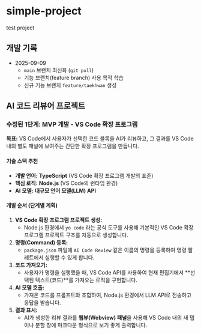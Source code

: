 # simple-project
test project

## 개발 기록
- 2025-09-09
  - `main` 브랜치 최신화 (`git pull`)
  - 기능 브랜치(feature branch) 사용 목적 학습
  - 신규 기능 브랜치 `feature/taekhwan` 생성

## AI 코드 리뷰어 프로젝트

### 수정된 1단계: MVP 개발 - VS Code 확장 프로그램

**목표:** VS Code에서 사용자가 선택한 코드 블록을 AI가 리뷰하고, 그 결과를 VS Code 내의 별도 패널에 보여주는 간단한 확장 프로그램을 만듭니다.

#### 기술 스택 추천
*   **개발 언어:** **TypeScript** (VS Code 확장 프로그램 개발의 표준)
*   **핵심 로직:** **Node.js** (VS Code의 런타임 환경)
*   **AI 모델:** **대규모 언어 모델(LLM) API**

#### 개발 순서 (단계별 계획)
1.  **VS Code 확장 프로그램 프로젝트 생성:**
    *   Node.js 환경에서 `yo code` 라는 공식 도구를 사용해 기본적인 VS Code 확장 프로그램 프로젝트 구조를 자동으로 생성합니다.
2.  **명령(Command) 등록:**
    *   `package.json` 파일에 `AI Code Review` 같은 이름의 명령을 등록하여 명령 팔레트에서 실행할 수 있게 합니다.
3.  **코드 가져오기:**
    *   사용자가 명령을 실행했을 때, VS Code API를 사용하여 현재 편집기에서 **선택된 텍스트(코드)**를 가져오는 로직을 구현합니다.
4.  **AI 모델 호출:**
    *   가져온 코드를 프롬프트와 조합하여, Node.js 환경에서 LLM API로 전송하고 응답을 받습니다.
5.  **결과 표시:**
    *   AI가 생성한 리뷰 결과를 **웹뷰(Webview) 패널**을 사용해 VS Code 내의 새 탭이나 분할 창에 마크다운 형식으로 보기 좋게 출력합니다.
